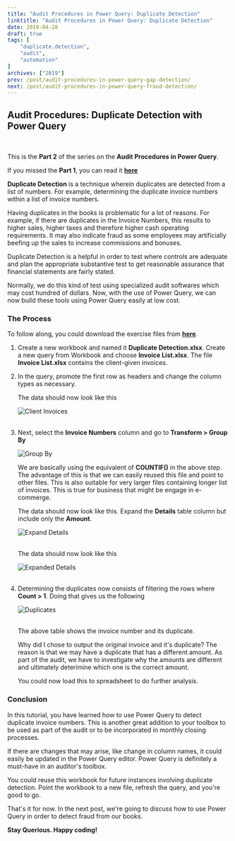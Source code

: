```yaml
---
title: "Audit Procedures in Power Query: Duplicate Detection"
linktitle: "Audit Procedures in Power Query: Duplicate Detection"
date: 2019-04-28
draft: true
tags: [
    "duplicate.detection",
    "audit",
    "automation"
]
archives: ["2019"]
prev: /post/audit-procedures-in-power-query-gap-detection/
next: /post/audit-procedures-in-power-query-fraud-detection/
---
```


## Audit Procedures: Duplicate Detection with Power Query
<br>

This is the **Part 2** of the series on the **Audit Procedures in Power Query**.

If you missed the **Part 1**, you can read it **[here](/post/audit-procedures-in-power-query-gap-detection/)**

**Duplicate Detection** is a technique wherein duplicates are detected from a list of numbers. For example, determining the duplicate invoice numbers within a list of invoice numbers.

Having duplicates in the books is problematic for a lot of reasons. For example, if there are duplicates in the Invoice Numbers, this results to higher sales, higher taxes and therefore higher cash operating requirements. It may also indicate fraud as some employees may artificially beefing up the sales to increase commissions and bonuses.

Duplicate Detection is a helpful in order to test where controls are adequate and plan the appropriate substantive test to get reasonable assurance that financial statements are fairly stated.

Normally, we do this kind of test using specialized audit softwares which may cost hundred of dollars. Now, with the use of Power Query, we can now build these tools using Power Query easily at low cost.

### The Process
To follow along, you could download the exercise files from **[here](https://github.com/PowerQueryforAccountants/Duplicate-Detection-with-Power-Query)**.

1. Create a new workbook and named it **Duplicate Detection.xlsx**. Create a new query from Workbook and choose **Invoice List.xlsx**.
    The file **Invoice List.xlsx** contains the client-given invoices.

2. In the query, promote the first row as headers and change the column types as necessary. 

	The data should now look like this

	![Client Invoices](/img/audit-procedures-in-power-query-duplicate-detection/client_invoices.png)
    <br/>
    <br/>

3. Next, select the **Invoice Numbers** column and go to **Transform > Group By**

	![Group By](/img/audit-procedures-in-power-query-duplicate-detection/group_by.png)
	
    We are basically using the equivalent of **COUNTIF()** in the above step. The advantage of this is that we can easily reused this file and point to other files.
    This is also suitable for very larger files containing longer list of invoices. This is true for business that might be engage in e-commerge.

	The data should now look like this. Expand the **Details** table column but include only the **Amount**.

	![Expand Details](/img/audit-procedures-in-power-query-duplicate-detection/expand_details.png)
    <br/>
    <br/>

	The data should now look like this

	![Expanded Details](/img/audit-procedures-in-power-query-duplicate-detection/expanded.png)
    <br/>
    <br/>

4. Determining the duplicates now consists of filtering the rows where **Count > 1**. Doing that gives us the following
	
	![Duplicates](/img/audit-procedures-in-power-query-duplicate-detection/duplicates.png)
    <br/>
    <br/>

    The above table shows the invoice number and its duplicate. 

	Why did I chose to output the original invoice and it's duplicate? The reason is that we may have a duplicate that has a different amount. As part of the audit, we have to investigate why the amounts are different and ultimately deterimine which one is the correct amount.

    You could now load this to spreadsheet to do further analysis.


### Conclusion
In this tutorial, you have learned how to use Power Query to detect duplicate invoice numbers. This is another great addition to your toolbox to be used as part of the audit or to be incorporated in monthly closing processes.

If there are changes that may arise, like change in column names, it could easily be updated in the Power Query editor. Power Query is definitely a must-have in an auditor's toolbox.

You could reuse this workbook for future instances involving duplicate detection. Point the workbook to a new file, refresh the query, and you're good to go. 

That's it for now. In the next post, we're going to discuss how to use Power Query in order to detect fraud from our books.

**Stay Querious. Happy coding!**
